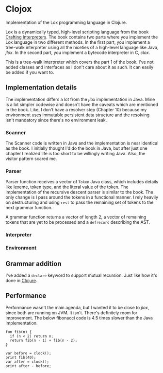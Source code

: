 # Clojox

Implementation of the Lox programming language in Clojure.

Lox is a dynamically typed, high-level scripting language from the book [Crafting Interpreters](https://craftinginterpreters.com/). The book contains two parts where you implement the Lox language in two different methods. In the first part, you implement a tree-walk interpreter using all the niceties of a high-level language like Java, _jlox_. In the second part, you implement a bytecode interpreter in C, _clox_.

This is a tree-walk interpreter which covers the part 1 of the book. I've not added classes and interfaces as I don't care about it as such. It can easily be added if you want to.

## Implementation details

The implementation differs a lot from the _jlox_ implementation in Java. Mine is a lot simpler codewise and doesn't have the caveats which are mentioned in the book. Like, I don't have a resolver step (Chapter 10) because my environment uses immutable persistent data structure and the resolving isn't mandatory since there's no environment leak.

### Scanner
The Scanner code is written in Java and the implementation is near identical as the book. I initially thought I'd do the book in Java, but after just one chapter I realized life is too short to be willingly writing Java. Also, the visitor pattern scared me.

### Parser
Parser function receives a vector of `Token` Java class, which includes details like lexeme, token type, and the literal value of the token.
The implementation of the recursive descent parser is similar to the book. The only change is I pass around the tokens in a functional manner. I rely heavily on destructuring and using `rest` to pass the remaining set of tokens to the next grammar function.

A grammar function returns a vector of length 2, a vector of remaining tokens that are yet to be processed and a `defrecord` describing the AST.

### Interpreter


### Environment


## Grammar addition

I've added a `declare` keyword to support mutual recursion. Just like how it's done in [Clojure](https://clojuredocs.org/clojure.core/declare).

## Performance

Performance wasn't the main agenda, but I wanted it to be close to _jlox_, since both are running on JVM. It isn't. There's definitely room for improvement. The below fibonacci code is 4.5 times slower than the Java implementation.

```Lox
fun fib(n) {
  if (n < 2) return n;
  return fib(n - 1) + fib(n - 2);
}

var before = clock();
print fib(40);
var after = clock();
print after - before;
```
